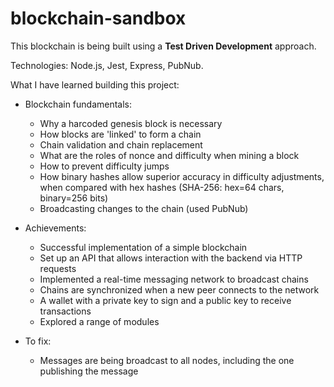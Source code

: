 # blockchain-sandbox

This blockchain is being built using a **Test Driven Development** approach.

Technologies: Node.js, Jest, Express, PubNub.

What I have learned building this project:

- Blockchain fundamentals:
  - Why a harcoded genesis block is necessary
  - How blocks are 'linked' to form a chain
  - Chain validation and chain replacement
  - What are the roles of nonce and difficulty when mining a block
  - How to prevent difficulty jumps
  - How binary hashes allow superior accuracy in difficulty adjustments, when compared with hex hashes (SHA-256: hex=64 chars, binary=256 bits)
  - Broadcasting changes to the chain (used PubNub)
- Achievements:

  - Successful implementation of a simple blockchain
  - Set up an API that allows interaction with the backend via HTTP requests
  - Implemented a real-time messaging network to broadcast chains
  - Chains are synchronized when a new peer connects to the network
  - A wallet with a private key to sign and a public key to receive transactions
  - Explored a range of modules

- To fix:
  - Messages are being broadcast to all nodes, including the one publishing the message
